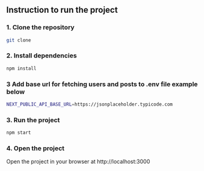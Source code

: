 ## Instruction to run the project

### 1. Clone the repository

```bash
git clone
```

### 2. Install dependencies

```bash
npm install
```

### 3 Add base url for fetching users and posts to .env file example below

```bash
NEXT_PUBLIC_API_BASE_URL=https://jsonplaceholder.typicode.com
```

### 3. Run the project

```bash
npm start
```

### 4. Open the project

Open the project in your browser at http://localhost:3000